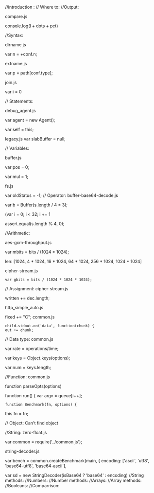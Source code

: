 //introduction : 
// Where to:
//Output:

compare.js

 console.log(l + dots + pct)



//Syntax:

dirname.js

 var n = +conf.n;

extname.js

 var p = path[conf.type];
 
 join.js
 
  var i = 0
 
// Statements:

 debug_agent.js
 
  var agent = new Agent();
  
  var self = this;
  
  legacy.js
  var slabBuffer = null;
   
// Variables:

buffer.js

 var pos = 0;
 
 var mul = 1;
 
 fs.js
  
  var oldStatus = -1;
// Operator:
 buffer-base64-decode.js
  
  var b = Buffer(s.length / 4 * 3);
  
  (var i = 0; i < 32; i += 1
  
  assert.equal(s.length % 4, 0);
  
//Arithmetic:

 aes-gcm-throughput.js
 
  var mbits = bits / (1024 * 1024);
  
   len: [1024, 4 * 1024, 16 * 1024, 64 * 1024, 256 * 1024, 1024 * 1024]
   
   cipher-stream.js
   
    var gbits = bits / (1024 * 1024 * 1024);
// Assignment:
cipher-stream.js

written += dec.length;
 
 http_simple_auto.js
 
  fixed += "C";
  common.js
   
    child.stdout.on('data', function(chunk) {
    out += chunk;
// Data type:
common.js

var rate = operations/time;

var keys = Object.keys(options);

  var num = keys.length;

//Function:
common.js

function parseOpts(options)

 function run() {
    var argv = queue[i++];
    
    function Benchmark(fn, options) {
  this.fn = fn;
  
// Object:
Can't find object 

//String:
zero-float.js 

var common = require('../common.js');

string-decoder.js

var bench = common.createBenchmark(main, {
  encoding: ['ascii', 'utf8', 'base64-utf8', 'base64-ascii'],
  
   var sd = new StringDecoder(isBase64 ? 'base64' : encoding)
//String methods:
//Numbers:
//Number methods:
//Arrays:
//Array methods:
//Booleans:
//Comparrison: